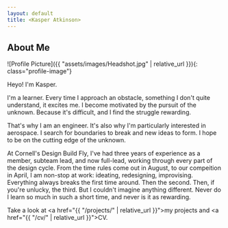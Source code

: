 ```yaml
---
layout: default
title: <Kasper Atkinson>
---
```


## About Me


![Profile Picture]({{ "assets/images/Headshot.jpg" | relative_url }}){: class="profile-image"}

Heyo! I'm Kasper. 

I'm a learner. Every time I approach an obstacle, something I don't quite understand, it excites me. I become motivated by the pursuit of the unknown. Because it's difficult, and I find the struggle rewarding.

That's why I am an engineer. It's also why I'm particularly interested in aerospace. I search for boundaries to break and new ideas to form. I hope to be on the cutting edge of the unknown.

At Cornell's Design Build Fly, I've had three years of experience as a member, subteam lead, and now full-lead, working through every part of the design cycle. From the time rules come out in August, to our compeition in April, I am non-stop at work: ideating, redesigning, improvising. Everything always breaks the first time around. Then the second. Then, if you're unlucky, the third. But I couldn't imagine anything different. Never do I learn so much in such a short time, and never is it as rewarding. 

Take a look at <a href="{{ "/projects/" | relative_url }}">my projects</a> and <a href="{{ "/cv/" | relative_url }}">CV</a>.
